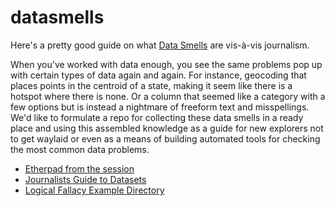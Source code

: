 datasmells
==========
Here's a pretty good guide on what [Data Smells](https://github.com/nikeiubel/data-smells/wiki/Ensuring-Accuracy-in-Data-Journalism) are vis-à-vis journalism.

When you've worked with data enough, you see the same problems pop up with certain types of data again and again. For instance, geocoding that places points in the centroid of a state, making it seem like there is a hotspot where there is none. Or a column that seemed like a category with a few options but is instead a nightmare of freeform text and misspellings. We'd like to formulate a repo for collecting these data smells in a ready place and using this assembled knowledge as a guide for new explorers not to get waylaid or even as a means of building automated tools for checking the most common data problems.

* [Etherpad from the session](https://festival.etherpad.mozilla.org/ZJqeTRYxuyB)
* [Journalists Guide to Datasets](https://github.com/ryanpitts/journalists-guide-datasets/)
* [Logical Fallacy Example Directory](https://yourlogicalfallacyis.com/)